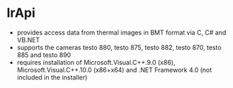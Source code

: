 # IrApi
- provides access data from thermal images in BMT format via C, C# and VB.NET
- supports the cameras testo 880, testo 875, testo 882, testo 870, testo 885 and testo 890
- requires installation of Microsoft.Visual.C++.9.0 (x86), Microsoft.Visual.C++.10.0 (x86+x64) and .NET Framework 4.0 (not included in the installer)


